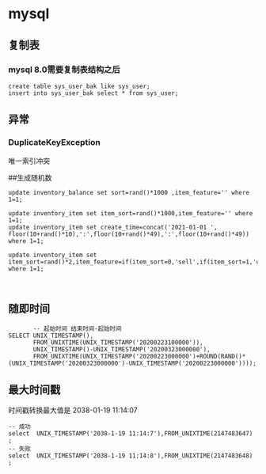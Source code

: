 # mysql

## 复制表

### mysql 8.0需要复制表结构之后
```
create table sys_user_bak like sys_user;
insert into sys_user_bak select * from sys_user;
```


## 异常
### DuplicateKeyException
唯一索引冲突


##生成随机数
```
update inventory_balance set sort=rand()*1000 ,item_feature='' where 1=1;

update inventory_item set item_sort=rand()*1000,item_feature='' where 1=1;
update inventory_item set create_time=concat('2021-01-01 ', floor(10+rand()*10),':',floor(10+rand()*49),':',floor(10+rand()*49)) where 1=1;

update inventory_item set item_sort=rand()*2,item_feature=if(item_sort=0,'sell',if(item_sort=1,'use','raw')) where 1=1;



```

## 随即时间
```
       -- 起始时间 结束时间-起始时间
SELECT UNIX_TIMESTAMP(),
       FROM_UNIXTIME(UNIX_TIMESTAMP('20200223100000')),
       UNIX_TIMESTAMP()-UNIX_TIMESTAMP('20200323000000'),
       FROM_UNIXTIME(UNIX_TIMESTAMP('20200223000000')+ROUND(RAND()*(UNIX_TIMESTAMP('20200323000000')-UNIX_TIMESTAMP('20200223000000'))));
```


## 最大时间戳
时间戳转换最大值是 2038-01-19 11:14:07
```
-- 成功
select  UNIX_TIMESTAMP('2038-1-19 11:14:7'),FROM_UNIXTIME(2147483647)  ;
-- 失败
select  UNIX_TIMESTAMP('2038-1-19 11:14:8'),FROM_UNIXTIME(2147483648)  ;
```
